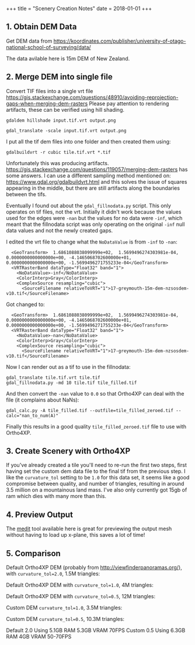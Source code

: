 +++
title = "Scenery Creation Notes"
date = 2018-01-01
+++

## 1. Obtain DEM Data
Get DEM data from https://koordinates.com/publisher/university-of-otago-national-school-of-surveying/data/ 

The data avilable here is 15m DEM of New Zealand.

## 2. Merge DEM into single file

Convert TIF files into a single vrt file https://gis.stackexchange.com/questions/48910/avoiding-reprojection-gaps-when-merging-dem-rasters
Please pay attention to rendering artifacts, these can be verified using hill shading. 

```
gdaldem hillshade input.tif.vrt output.png
```

```
gdal_translate -scale input.tif.vrt output.png
```

I put all the tif dem files into one folder and then created them using:

```
gdalbuildvrt -r cubic tile.tif.vrt *.tif
```

Unfortunately this was producing artifacts.
https://gis.stackexchange.com/questions/119057/merging-dem-rasters has some
answers.  I can use a different sampling method mentioned on:
https://www.gdal.org/gdalbuildvrt.html and this solves the issue of squares
appearing in the middle, but there are still artifacts along the boundaries
between the tifs.

Eventually I found out about the `gdal_fillnodata.py` script. This only
operates on tif files, not the vrt. Initially it didn't work because the
values used for the edges were `-nan` but the values for no data were `-inf`,
which meant that the fillnodata script was only operating on the original
`-inf` null data values and not the newly created gaps.

I edited the vrt file to change what the `NoDataValue` is from `-inf` to
`-nan`:

```
  <GeoTransform>  1.6861088038099999e+02,  1.5699496274303981e-04,  0.0000000000000000e+00, -4.1465068702600000e+01,  0.0000000000000000e+00, -1.5699496271755233e-04</GeoTransform>
  <VRTRasterBand dataType="Float32" band="1">
    <NoDataValue>-inf</NoDataValue>
    <ColorInterp>Gray</ColorInterp>
    <ComplexSource resampling="cubic">
      <SourceFilename relativeToVRT="1">17-greymouth-15m-dem-nzsosdem-v10.tif</SourceFilename>
```

Got changed to:

```
  <GeoTransform>  1.6861088038099999e+02,  1.5699496274303981e-04,  0.0000000000000000e+00, -4.1465068702600000e+01,  0.0000000000000000e+00, -1.5699496271755233e-04</GeoTransform>
  <VRTRasterBand dataType="Float32" band="1">
    <NoDataValue>-nan</NoDataValue>
    <ColorInterp>Gray</ColorInterp>
    <ComplexSource resampling="cubic">
      <SourceFilename relativeToVRT="1">17-greymouth-15m-dem-nzsosdem-v10.tif</SourceFilename>
```

Now I can render out as a tif to use in the fillnodata:

```
gdal_translate tile.tif.vrt tile.tif
gdal_fillnodata.py -md 10 tile.tif tile_filled.tif

```

And then convert the `-nan` value to `0.0` so that Ortho4XP can deal with the
file (it complains about NaNs):

```
gdal_calc.py -A tile_filled.tif --outfile=tile_filled_zeroed.tif --calc="nan_to_num(A)"
```

Finally this results in a good quality `tile_filled_zeroed.tif` file to use with Ortho4XP.

## 3. Create Scenery with Ortho4XP

If you've already created a tile you'll need to re-run the first two steps,
first having set the custom dem data file to the final tif from the previous
step. I like the `curvature_tol` setting to be `1.0` for this data set, it
seems like a good compromise between quality, and number of triangles,
resulting in around 3.5 million on a mountainous land mass. I've also only
currently got 15gb of ram which dies with many more than this.


## 4. Preview Output

The [medit](https://www.ljll.math.upmc.fr/frey/software.html) tool available
here is great for previewing the output mesh without having to load up
x-plane, this saves a lot of time!

## 5. Comparison

Default Ortho4XP DEM (probably from http://viewfinderpanoramas.org/), with
`curvature_tol=2.0`, 1.5M triangles:

Default Ortho4XP DEM with `curvature_tol=1.0`, 4M triangles:

Default Ortho4XP DEM with `curvature_tol=0.5`, 12M triangles:

Custom DEM `curvature_tol=1.0`, 3.5M triangles:

Custom DEM `curvature_tol=0.5`, 10.3M triangles:


Default 2.0 Using 5.1GB RAM 5.3GB VRAM 70FPS
Custom 0.5 Using 6.3GB RAM 4GB VRAM 50-70FPS
